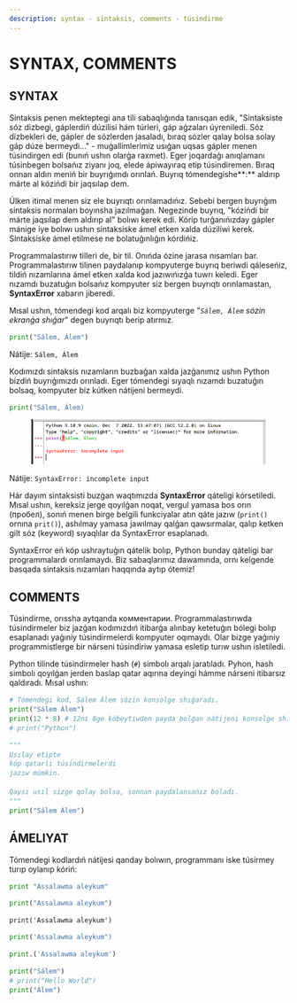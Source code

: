 ```yaml
---
description: syntax - sintaksis, comments - túsindirme
---
```


# SYNTAX, COMMENTS

## SYNTAX

Sintaksis penen mekteptegi ana tili sabaqlıģında tanısqan edik, "Sintaksiste sóz dizbegi, gáplerdiń dúzilisi hám túrleri, gáp aģzaları úyreniledi. Sóz dizbekleri de, gápler de sózlerden jasaladı, bıraq sózler qalay bolsa solay gáp dúze bermeydi..." - muģallimlerimiz usıģan uqsas gápler menen túsindirgen edi (bunıń ushın olarģa raxmet). Eger joqardaģı anıqlamanı túsinbegen bolsańız ziyanı joq, elede ápiwayıraq etip túsindiremen. Bıraq onnan aldın meniń bir buyrıģımdı orınlań. Buyrıq tómendegishe**:** aldırıp márte al kózińdi bir jaqsılap dem.

Úlken itimal menen siz ele buyrıqtı orınlamadıńız. Sebebi bergen buyrıģım sintaksis normaları boyınsha jazılmaģan. Negezinde buyrıq, "kózińdi bir márte jaqsılap dem aldırıp al" bolıwı kerek edi. Kórip turģanıńızday gápler mánige iye bolıwı ushın sintaksiske ámel etken xalda dúziliwi kerek. Sintaksiske ámel etilmese ne bolatuģınlıģın kórdińiz.

Programmalastırıw tilleri de, bir til. Onıńda ózine jarasa nısamları bar. Programmalastırıw tilinen paydalanıp kompyuterge buyrıq beriwdi qáleseńiz, tildiń nızamlarına ámel etken xalda kod jazıwıńızģa tuwrı keledi. Eger nızamdı buzatuģın bolsańız kompyuter siz bergen buyrıqtı orınlamastan, **SyntaxError** xabarın jiberedi.

Mısal ushın, tómendegi kod arqalı biz kompyuterge "_`Sálem, Álem` sózin ekranģa shıģar_" degen buyrıqtı berip atırmız.

```python
print("Sálem, Álem")
```

Nátije: `Sálem, Álem`

Kodımızdı sintaksis nızamların buzbaģan xalda jazģanımız ushın Python bizdiń buyrıģımızdı orınladı. Eger tómendegi sıyaqlı nızamdı buzatuģın bolsaq, kompyuter biz kútken nátijeni bermeydi.

```python
print("Sálem, Álem)
```

<figure><img src="../../../.gitbook/assets/image (2) (2).png" alt=""><figcaption></figcaption></figure>

Nátije: `SyntaxError: incomplete input`

Hár dayım sintaksisti buzģan waqtımızda **SyntaxError** qáteligi kórsetiledi. Mısal ushın, kereksiz jerge qoyılģan noqat, vergul yamasa bos orın (пробел), sonıń menen birge belgili funkciyalar atın qáte jazıw (`print()` ornına `prit()`), ashılmay yamasa jawılmay qalģan qawsırmalar, qalıp ketken gilt sóz (keyword) sıyaqlılar da SyntaxError esaplanadı.

SyntaxError eń kóp ushraytuģın qátelik bolıp, Python bunday qáteligi bar programmalardı orınlamaydı. Biz sabaqlarımız dawamında, ornı kelgende basqada sintaksis nızamları haqqında aytıp ótemiz!

## COMMENTS

Túsindirme, orıssha aytqanda комментарии. Programmalastırıwda túsindirmeler biz jazģan kodımızdıń itibarģa alınbay ketetuģın bólegi bolıp esaplanadı yaģıniy túsindirmelerdi kompyuter oqımaydı. Olar bizge yaģıniy programmistlerge bir nárseni túsindiriw yamasa esletip turıw ushın isletiledi.&#x20;

Python tilinde túsindirmeler hash (`#`) simbolı arqalı jaratıladı. Pyhon, hash simbolı qoyılģan jerden baslap qatar aqırına deyingi hámme nárseni itibarsız qaldıradı. Mısal ushın:

```python
# Tómendegi kod, Sálem Álem sózin konsolge shıģaradı.
print("Sálem Álem")
print(12 * 8) # 12ni 8ge kóbeytiwden payda bolģan nátijeni konsolge shıģaradı.
# print("Python")     
```

```python
"""
Usılay etipte
kóp qatarlı túsindirmelerdi
jazıw múmkin.

Qaysı usıl sizge qolay bolsa, sonnan paydalansańız boladı.
"""
print("Sálem Álem")
```

## ÁMELIYAT

Tómendegi kodlardıń nátijesi qanday bolıwın, programmanı iske túsirmey turıp oylanıp kóriń:

```python
print "Assalawma aleykum"
```

```python
print("Assalawma aleykum")
```

```
print('Assalawma aleykum')
```

```python
print('Assalawma aleykum")
```

```python
print.('Assalawma aleykum')
```

```python
print("Sálem")
# print("Hello World")
print("Álem")
```
